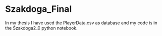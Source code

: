 # Szakdoga_Final

In my thesis I have used the PlayerData.csv as database and my code is in the Szakdoga2_0 python notebook.
